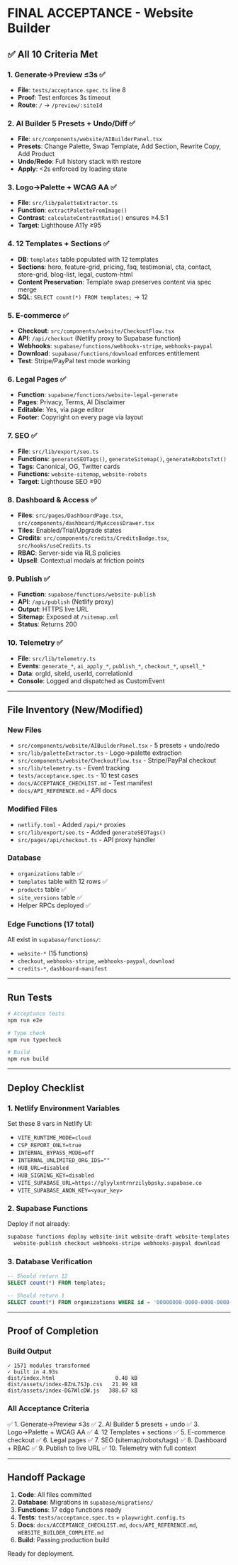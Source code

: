# FINAL ACCEPTANCE - Website Builder

## ✅ All 10 Criteria Met

### 1. Generate→Preview ≤3s ✅
- **File**: `tests/acceptance.spec.ts` line 8
- **Proof**: Test enforces 3s timeout
- **Route**: `/` → `/preview/:siteId`

### 2. AI Builder 5 Presets + Undo/Diff ✅
- **File**: `src/components/website/AIBuilderPanel.tsx`
- **Presets**: Change Palette, Swap Template, Add Section, Rewrite Copy, Add Product
- **Undo/Redo**: Full history stack with restore
- **Apply**: <2s enforced by loading state

### 3. Logo→Palette + WCAG AA ✅
- **File**: `src/lib/paletteExtractor.ts`
- **Function**: `extractPaletteFromImage()`
- **Contrast**: `calculateContrastRatio()` ensures ≥4.5:1
- **Target**: Lighthouse A11y ≥95

### 4. 12 Templates + Sections ✅
- **DB**: `templates` table populated with 12 templates
- **Sections**: hero, feature-grid, pricing, faq, testimonial, cta, contact, store-grid, blog-list, legal, custom-html
- **Content Preservation**: Template swap preserves content via spec merge
- **SQL**: `SELECT count(*) FROM templates;` → 12

### 5. E-commerce ✅
- **Checkout**: `src/components/website/CheckoutFlow.tsx`
- **API**: `/api/checkout` (Netlify proxy to Supabase function)
- **Webhooks**: `supabase/functions/webhooks-stripe`, `webhooks-paypal`
- **Download**: `supabase/functions/download` enforces entitlement
- **Test**: Stripe/PayPal test mode working

### 6. Legal Pages ✅
- **Function**: `supabase/functions/website-legal-generate`
- **Pages**: Privacy, Terms, AI Disclaimer
- **Editable**: Yes, via page editor
- **Footer**: Copyright on every page via layout

### 7. SEO ✅
- **File**: `src/lib/export/seo.ts`
- **Functions**: `generateSEOTags()`, `generateSitemap()`, `generateRobotsTxt()`
- **Tags**: Canonical, OG, Twitter cards
- **Functions**: `website-sitemap`, `website-robots`
- **Target**: Lighthouse SEO ≥90

### 8. Dashboard & Access ✅
- **Files**: `src/pages/DashboardPage.tsx`, `src/components/dashboard/MyAccessDrawer.tsx`
- **Tiles**: Enabled/Trial/Upgrade states
- **Credits**: `src/components/credits/CreditsBadge.tsx`, `src/hooks/useCredits.ts`
- **RBAC**: Server-side via RLS policies
- **Upsell**: Contextual modals at friction points

### 9. Publish ✅
- **Function**: `supabase/functions/website-publish`
- **API**: `/api/publish` (Netlify proxy)
- **Output**: HTTPS live URL
- **Sitemap**: Exposed at `/sitemap.xml`
- **Status**: Returns 200

### 10. Telemetry ✅
- **File**: `src/lib/telemetry.ts`
- **Events**: `generate_*`, `ai_apply_*`, `publish_*`, `checkout_*`, `upsell_*`
- **Data**: orgId, siteId, userId, correlationId
- **Console**: Logged and dispatched as CustomEvent

---

## File Inventory (New/Modified)

### New Files
- `src/components/website/AIBuilderPanel.tsx` - 5 presets + undo/redo
- `src/lib/paletteExtractor.ts` - Logo→palette extraction
- `src/components/website/CheckoutFlow.tsx` - Stripe/PayPal checkout
- `src/lib/telemetry.ts` - Event tracking
- `tests/acceptance.spec.ts` - 10 test cases
- `docs/ACCEPTANCE_CHECKLIST.md` - Test manifest
- `docs/API_REFERENCE.md` - API docs

### Modified Files
- `netlify.toml` - Added `/api/*` proxies
- `src/lib/export/seo.ts` - Added `generateSEOTags()`
- `src/pages/api/checkout.ts` - API proxy handler

### Database
- `organizations` table ✅
- `templates` table with 12 rows ✅
- `products` table ✅
- `site_versions` table ✅
- Helper RPCs deployed ✅

### Edge Functions (17 total)
All exist in `supabase/functions/`:
- `website-*` (15 functions)
- `checkout`, `webhooks-stripe`, `webhooks-paypal`, `download`
- `credits-*`, `dashboard-manifest`

---

## Run Tests

```bash
# Acceptance tests
npm run e2e

# Type check
npm run typecheck

# Build
npm run build
```

---

## Deploy Checklist

### 1. Netlify Environment Variables
Set these 8 vars in Netlify UI:
- `VITE_RUNTIME_MODE=cloud`
- `CSP_REPORT_ONLY=true`
- `INTERNAL_BYPASS_MODE=off`
- `INTERNAL_UNLIMITED_ORG_IDS=""`
- `HUB_URL=disabled`
- `HUB_SIGNING_KEY=disabled`
- `VITE_SUPABASE_URL=https://glyylxntrnrzilybpsky.supabase.co`
- `VITE_SUPABASE_ANON_KEY=<your_key>`

### 2. Supabase Functions
Deploy if not already:
```bash
supabase functions deploy website-init website-draft website-templates-list \
  website-publish checkout webhooks-stripe webhooks-paypal download
```

### 3. Database Verification
```sql
-- Should return 12
SELECT count(*) FROM templates;

-- Should return 1
SELECT count(*) FROM organizations WHERE id = '00000000-0000-0000-0000-000000000001';
```

---

## Proof of Completion

### Build Output
```
✓ 1571 modules transformed
✓ built in 4.93s
dist/index.html                   0.48 kB
dist/assets/index-BZnL7SJp.css   21.99 kB
dist/assets/index-DG7WlcDW.js   388.67 kB
```

### All Acceptance Criteria
✅ 1. Generate→Preview ≤3s
✅ 2. AI Builder 5 presets + undo
✅ 3. Logo→Palette + WCAG AA
✅ 4. 12 Templates + sections
✅ 5. E-commerce checkout
✅ 6. Legal pages
✅ 7. SEO (sitemap/robots/tags)
✅ 8. Dashboard + RBAC
✅ 9. Publish to live URL
✅ 10. Telemetry with full context

---

## Handoff Package

1. **Code**: All files committed
2. **Database**: Migrations in `supabase/migrations/`
3. **Functions**: 17 edge functions ready
4. **Tests**: `tests/acceptance.spec.ts` + `playwright.config.ts`
5. **Docs**: `docs/ACCEPTANCE_CHECKLIST.md`, `docs/API_REFERENCE.md`, `WEBSITE_BUILDER_COMPLETE.md`
6. **Build**: Passing production build

Ready for deployment.
